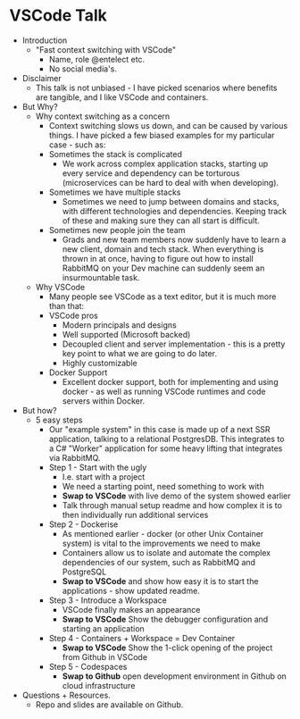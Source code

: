 # VSCode Talk

- Introduction
  - "Fast context switching with VSCode"
    - Name, role @entelect etc.
    - No social media's.
- Disclaimer
  - This talk is not unbiased - I have picked scenarios where benefits are tangible, and I like VSCode and containers.
- But Why?
  - Why context switching as a concern
    - Context switching slows us down, and can be caused by various things. I have picked a few biased examples for my particular case - such as:
    - Sometimes the stack is complicated
      - We work across complex application stacks, starting up every service and dependency can be torturous (microservices can be hard to deal with when developing).
    - Sometimes we have multiple stacks
      - Sometimes we need to jump between domains and stacks, with different technologies and dependencies. Keeping track of these and making sure they can all start is difficult.
    - Sometimes new people join the team
      - Grads and new team members now suddenly have to learn a new client, domain and tech stack. When everything is thrown in at once, having to figure out how to install RabbitMQ on your Dev machine can suddenly seem an insurmountable task.
  - Why VSCode
    - Many people see VSCode as a text editor, but it is much more than that:
    - VSCode pros
      - Modern principals and designs
      - Well supported (Microsoft backed)
      - Decoupled client and server implementation - this is a pretty key point to what we are going to do later.
      - Highly customizable
    - Docker Support
      - Excellent docker support, both for implementing and using docker - as well as running VSCode runtimes and code servers within Docker.
- But how?
  - 5 easy steps
    - Our "example system" in this case is made up of a next SSR application, talking to a relational PostgresDB. This integrates to a C# "Worker" application for some heavy lifting that integrates via RabbitMQ.
    - Step 1 - Start with the ugly
      - I.e. start with a project
      - We need a starting point, need something to work with
      - **Swap to VSCode** with live demo of the system showed earlier
      - Talk through manual setup readme and how complex it is to then individually run additional services
    - Step 2 - Dockerise
      - As mentioned earlier - docker (or other Unix Container system) is vital to the improvements we need to make
      - Containers allow us to isolate and automate the complex dependencies of our system, such as RabbitMQ and PostgreSQL
      - **Swap to VSCode** and show how easy it is to start the applications - show updated readme.
    - Step 3 - Introduce a Workspace
      - VSCode finally makes an appearance
      - **Swap to VSCode** Show the debugger configuration and starting an application
    - Step 4 - Containers + Workspace = Dev Container
      - **Swap to VSCode** Show the 1-click opening of the project from Github in VSCode
    - Step 5 - Codespaces
      - **Swap to Github** open development environment in Github on cloud infrastructure
- Questions + Resources.
  - Repo and slides are available on Github.
